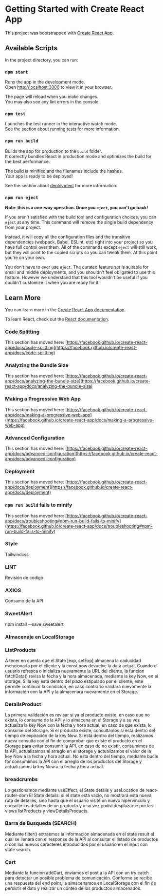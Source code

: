 # Getting Started with Create React App

This project was bootstrapped with [Create React App](https://github.com/facebook/create-react-app).

## Available Scripts

In the project directory, you can run:

### `npm start`

Runs the app in the development mode.\
Open [http://localhost:3000](http://localhost:3000) to view it in your browser.

The page will reload when you make changes.\
You may also see any lint errors in the console.

### `npm test`

Launches the test runner in the interactive watch mode.\
See the section about [running tests](https://facebook.github.io/create-react-app/docs/running-tests) for more information.

### `npm run build`

Builds the app for production to the `build` folder.\
It correctly bundles React in production mode and optimizes the build for the best performance.

The build is minified and the filenames include the hashes.\
Your app is ready to be deployed!

See the section about [deployment](https://facebook.github.io/create-react-app/docs/deployment) for more information.

### `npm run eject`

**Note: this is a one-way operation. Once you `eject`, you can't go back!**

If you aren't satisfied with the build tool and configuration choices, you can `eject` at any time. This command will remove the single build dependency from your project.

Instead, it will copy all the configuration files and the transitive dependencies (webpack, Babel, ESLint, etc) right into your project so you have full control over them. All of the commands except `eject` will still work, but they will point to the copied scripts so you can tweak them. At this point you're on your own.

You don't have to ever use `eject`. The curated feature set is suitable for small and middle deployments, and you shouldn't feel obligated to use this feature. However we understand that this tool wouldn't be useful if you couldn't customize it when you are ready for it.

## Learn More

You can learn more in the [Create React App documentation](https://facebook.github.io/create-react-app/docs/getting-started).

To learn React, check out the [React documentation](https://reactjs.org/).

### Code Splitting

This section has moved here: [https://facebook.github.io/create-react-app/docs/code-splitting](https://facebook.github.io/create-react-app/docs/code-splitting)

### Analyzing the Bundle Size

This section has moved here: [https://facebook.github.io/create-react-app/docs/analyzing-the-bundle-size](https://facebook.github.io/create-react-app/docs/analyzing-the-bundle-size)

### Making a Progressive Web App

This section has moved here: [https://facebook.github.io/create-react-app/docs/making-a-progressive-web-app](https://facebook.github.io/create-react-app/docs/making-a-progressive-web-app)

### Advanced Configuration

This section has moved here: [https://facebook.github.io/create-react-app/docs/advanced-configuration](https://facebook.github.io/create-react-app/docs/advanced-configuration)

### Deployment

This section has moved here: [https://facebook.github.io/create-react-app/docs/deployment](https://facebook.github.io/create-react-app/docs/deployment)

### `npm run build` fails to minify

This section has moved here: [https://facebook.github.io/create-react-app/docs/troubleshooting#npm-run-build-fails-to-minify](https://facebook.github.io/create-react-app/docs/troubleshooting#npm-run-build-fails-to-minify)

### Style
Tailwindcss

### LINT
Revisión de codigo

### AXIOS
Consumo de la API

### SweetAlert
npm install --save sweetalert

### Almacenaje en LocalStorage
### ListProducts
A tener en cuenta que el State [exp, setExp] almacena la caducidad mencionada por el cliente y la const now devuelve la data actual.
Cuando el usuario refresca o inicializa nuevamente la URL del cliente, la funcion fetchData() revisa la fecha y la hora almacenada, mediante la key Now, en el storage.
Si la key está dentro del plazo estipulado por el cliente, este permite continuar la condicion, en caso contrario validará nuevamente la información con la API y la almacenará nuevamente en el Storage.
### DetailsProduct
La primera validación es revisar si ya el producto existe, en caso que no exista, lo consume de la API y lo almacena en el Storage y a su vez actualiza la key Now con la fecha y hora actual, en caso de que exista, lo consume del Storage.
Si el producto existe, consultamos si está dentro del tiempo de expiración de la key Now.
Si está dentro del tiempo, realizamos nueva consulta con el fin de comprobar que existe el producto en el Storage para evitar consumir la API, en caso de no existir, consumimos de la API, actualizamos el arreglo en el storage y actualizamos el valor de la key Now a la fecha y hora actual.
No esta dentro del tiempo, mediante bucle for consumimos la API con el arreglo de los productos del Storage y actualizamos la key Now a la fecha y hora actual.

### breadcrumbs
Lo gestionamos mediante useEffect, el State details y useLocation de react-router-dom
El State details: si el state está vacio, no mostrará esta nueva ruta de detalles, sino hasta que el usuario visité un nuevo hipervinculo y consulte los detalles de un producto y a su vez podrá desplazarse por las views listProducts y viewDetailsProducts.

### Barra de Busqueda (SEARCH)
Mediante filter() extraemos la información almacenada en el state result el cual se llenará con el response de la API al consultar el listado de productos o con los nuevos caracteres introducidos por el usuario en el input con state search.

### Cart
Mediante la funcion addCart, enviamos el post a la API con un try catch para detectar un posible problema de comunicación.
Conforme se recibe una respuesta del end point, la almacenamos en LocalStorage con el fin de persistir el dato y realizar un conteo de los productos almacenados.
